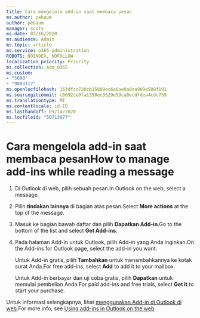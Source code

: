 ```yaml
---
title: Cara mengelola add-in saat membaca pesan
ms.author: pebaum
author: pebaum
manager: scotv
ms.date: 07/16/2020
ms.audience: Admin
ms.topic: article
ms.service: o365-administration
ROBOTS: NOINDEX, NOFOLLOW
localization_priority: Priority
ms.collection: Adm_O365
ms.custom:
- "5890"
- "9003117"
ms.openlocfilehash: 163dfcc720cb15800ec6a6ae8a0ea909e588f191
ms.sourcegitcommit: c6692ce0fa1358ec3529e59ca0ecdfdea4cdc759
ms.translationtype: MT
ms.contentlocale: id-ID
ms.lasthandoff: 09/14/2020
ms.locfileid: "50713877"
---
```

# <a name="how-to-manage-add-ins-while-reading-a-message"></a><span data-ttu-id="a3807-102">Cara mengelola add-in saat membaca pesan</span><span class="sxs-lookup"><span data-stu-id="a3807-102">How to manage add-ins while reading a message</span></span>

1. <span data-ttu-id="a3807-103">Di Outlook di web, pilih sebuah pesan.</span><span class="sxs-lookup"><span data-stu-id="a3807-103">In Outlook on the web, select a message.</span></span>
    
2. <span data-ttu-id="a3807-104">Pilih **tindakan lainnya** di bagian atas pesan.</span><span class="sxs-lookup"><span data-stu-id="a3807-104">Select **More actions** at the top of the message.</span></span>

3. <span data-ttu-id="a3807-105">Masuk ke bagian bawah daftar dan pilih **Dapatkan Add-in**.</span><span class="sxs-lookup"><span data-stu-id="a3807-105">Go to the bottom of the list and select **Get Add-ins**.</span></span>
    
4. <span data-ttu-id="a3807-106">Pada halaman Add-in untuk Outlook, pilih Add-in yang Anda inginkan.</span><span class="sxs-lookup"><span data-stu-id="a3807-106">On the Add-ins for Outlook page, select the add-in you want.</span></span>
    
    <span data-ttu-id="a3807-107">Untuk Add-in gratis, pilih **Tambahkan** untuk menambahkannya ke kotak surat Anda.</span><span class="sxs-lookup"><span data-stu-id="a3807-107">For free add-ins, select **Add** to add it to your mailbox.</span></span>
    
    <span data-ttu-id="a3807-108">Untuk Add-in berbayar dan uji coba gratis, pilih **Dapatkan** untuk memulai pembelian Anda.</span><span class="sxs-lookup"><span data-stu-id="a3807-108">For paid add-ins and free trials, select **Get it** to start your purchase.</span></span>
    
<span data-ttu-id="a3807-109">Untuk informasi selengkapnya, lihat [menggunakan Add-in di Outlook di web](https://support.microsoft.com/office/using-add-ins-in-outlook-on-the-web-8f2ce816-5df4-44a5-958c-f7f9d6dabdce).</span><span class="sxs-lookup"><span data-stu-id="a3807-109">For more info, see [Using add-ins in Outlook on the web](https://support.microsoft.com/office/using-add-ins-in-outlook-on-the-web-8f2ce816-5df4-44a5-958c-f7f9d6dabdce).</span></span>